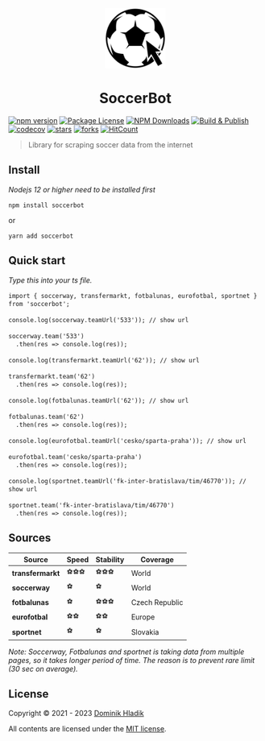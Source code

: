 <p align="center">
  <a href="https://github.com/Celtian/soccerbot" target="blank"><img src="assets/logo.svg?sanitize=true" alt="" width="120"></a>
  <h1 align="center">SoccerBot</h1>
</p>

[![npm version](https://badge.fury.io/js/soccerbot.svg)](https://badge.fury.io/js/soccerbot)
[![Package License](https://img.shields.io/npm/l/soccerbot.svg)](https://www.npmjs.com/soccerbot)
[![NPM Downloads](https://img.shields.io/npm/dm/soccerbot.svg)](https://www.npmjs.com/soccerbot)
[![Build & Publish](https://github.com/celtian/soccerbot/workflows/Build%20&%20Publish/badge.svg)](https://github.com/celtian/soccerbot/actions)
[![codecov](https://codecov.io/gh/Celtian/soccerbot/branch/master/graph/badge.svg?token=1IRUKIKM0D)](https://codecov.io/gh/celtian/soccerbot/)
[![stars](https://badgen.net/github/stars/celtian/soccerbot)](https://github.com/celtian/soccerbot/)
[![forks](https://badgen.net/github/forks/celtian/soccerbot)](https://github.com/celtian/soccerbot/)
[![HitCount](http://hits.dwyl.com/celtian/soccerbot.svg)](http://hits.dwyl.com/celtian/soccerbot)

> Library for scraping soccer data from the internet

## Install

_Nodejs 12 or higher need to be installed first_

```terminal
npm install soccerbot
```

or

```terminal
yarn add soccerbot
```

## Quick start

_Type this into your ts file._

```terminal
import { soccerway, transfermarkt, fotbalunas, eurofotbal, sportnet } from 'soccerbot';

console.log(soccerway.teamUrl('533')); // show url

soccerway.team('533')
  .then(res => console.log(res));

console.log(transfermarkt.teamUrl('62')); // show url

transfermarkt.team('62')
  .then(res => console.log(res));

console.log(fotbalunas.teamUrl('62')); // show url

fotbalunas.team('62')
  .then(res => console.log(res));

console.log(eurofotbal.teamUrl('cesko/sparta-praha')); // show url

eurofotbal.team('cesko/sparta-praha')
  .then(res => console.log(res));

console.log(sportnet.teamUrl('fk-inter-bratislava/tim/46770')); // show url

sportnet.team('fk-inter-bratislava/tim/46770')
  .then(res => console.log(res));
```

## Sources

| Source            | Speed  | Stability | Coverage       |
| ----------------- | ------ | --------- | -------------- |
| **transfermarkt** | ⚽⚽⚽ | ⚽⚽⚽    | World          |
| **soccerway**     | ⚽     | ⚽        | World          |
| **fotbalunas**    | ⚽     | ⚽⚽⚽    | Czech Republic |
| **eurofotbal**    | ⚽⚽   | ⚽⚽      | Europe         |
| **sportnet**      | ⚽     | ⚽        | Slovakia       |

_Note: Soccerway, Fotbalunas and sportnet is taking data from multiple pages, so it takes longer period of time. The reason is to prevent rare limit (30 sec on average)._

## License

Copyright &copy; 2021 - 2023 [Dominik Hladik](https://github.com/Celtian)

All contents are licensed under the [MIT license].

[mit license]: LICENSE
